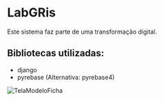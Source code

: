 # LabGRis
Este sistema faz parte de uma transformação digital.

## Bibliotecas utilizadas:
- django
- pyrebase (Alternativa: pyrebase4)

![TelaModeloFicha](https://i.ibb.co/1ZRCRyJ/Modelo-Fichas.png)
